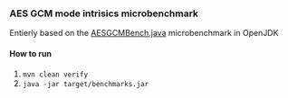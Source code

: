 ### AES GCM mode intrisics microbenchmark

Entierly based on the [AESGCMBench.java](https://github.com/openjdk/jdk/blob/master/test/micro/org/openjdk/bench/javax/crypto/full/AESGCMBench.java) microbenchmark in OpenJDK

#### How to run
1. `mvn clean verify`
2. `java -jar target/benchmarks.jar`